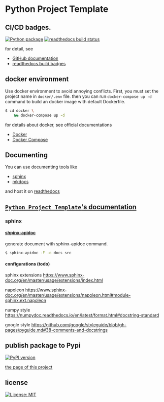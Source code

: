 # Python Project Template

## CI/CD badges.
[![Python package](https://github.com/kagemeka/python-project-template/actions/workflows/python-package.yml/badge.svg)](https://github.com/kagemeka/python-project-template/actions/workflows/python-package.yml)
[![readthedocs build status](https://readthedocs.org/projects/python-project-templates/badge/?version=latest)](https://python-project-templates.readthedocs.io/en/latest/?badge=latest)

for detail, see
- [GitHub documentation](https://docs.github.com/en/actions/monitoring-and-troubleshooting-workflows/adding-a-workflow-status-badge)
- [readthedocs build badges](https://docs.readthedocs.io/en/stable/badges.html)

## docker environment
Use docker environment to avoid annoying conflicts.
First, you must set the project name in `docker/.env` file.
then you can run `docker-compose up -d` command
to build an docker image with default Dockerfile.
```bash
$ cd docker \
    && docker-compose up -d
```
for details about docker, see official documentations
- [Docker](https://docs.docker.com/)
- [Docker Compose](https://docs.docker.com/compose/)



## Documenting
You can use documenting tools like
- [sphinx](https://www.sphinx-doc.org/en/master/)
- [mkdocs](https://www.mkdocs.org/)

and host it on [readthedocs](https://docs.readthedocs.io/)

[`Python Project Template`'s documentation](https://python-project-templates.readthedocs.io/)
---

### sphinx
#### [shpinx-apidoc](https://www.sphinx-doc.org/en/master/man/sphinx-apidoc.html)
generate document with sphinx-apidoc command.
```bash
$ sphinx-apidoc -F -o docs src
```

#### configurations (todo)
sphinx extensions
https://www.sphinx-doc.org/en/master/usage/extensions/index.html

napoleon
https://www.sphinx-doc.org/en/master/usage/extensions/napoleon.html#module-sphinx.ext.napoleon

numpy style
https://numpydoc.readthedocs.io/en/latest/format.html#docstring-standard

google style
https://github.com/google/styleguide/blob/gh-pages/pyguide.md#38-comments-and-docstrings


## publish package to Pypi
[![PyPI version](https://badge.fury.io/py/python-project-templates.svg)](https://badge.fury.io/py/python-project-templates)

[the page of this project](https://pypi.org/project/python-project-templates/)


## license
[![License: MIT](https://img.shields.io/badge/License-MIT-yellow.svg)](https://opensource.org/licenses/MIT)
